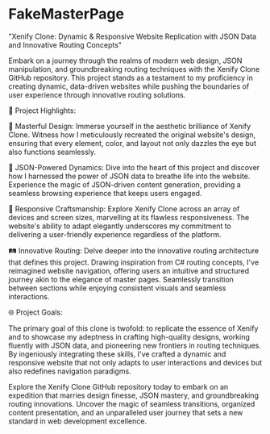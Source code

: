 # FakeMasterPage

"Xenify Clone: Dynamic & Responsive Website Replication with JSON Data and Innovative Routing Concepts"

Embark on a journey through the realms of modern web design, JSON manipulation, and groundbreaking routing techniques with the Xenify Clone GitHub repository. This project stands as a testament to my proficiency in creating dynamic, data-driven websites while pushing the boundaries of user experience through innovative routing solutions.

🚀 Project Highlights:

🎨 Masterful Design: Immerse yourself in the aesthetic brilliance of Xenify Clone. Witness how I meticulously recreated the original website's design, ensuring that every element, color, and layout not only dazzles the eye but also functions seamlessly.

🔌 JSON-Powered Dynamics: Dive into the heart of this project and discover how I harnessed the power of JSON data to breathe life into the website. Experience the magic of JSON-driven content generation, providing a seamless browsing experience that keeps users engaged.

📱 Responsive Craftsmanship: Explore Xenify Clone across an array of devices and screen sizes, marvelling at its flawless responsiveness. The website's ability to adapt elegantly underscores my commitment to delivering a user-friendly experience regardless of the platform.

🛤️ Innovative Routing: Delve deeper into the innovative routing architecture that defines this project. Drawing inspiration from C# routing concepts, I've reimagined website navigation, offering users an intuitive and structured journey akin to the elegance of master pages. Seamlessly transition between sections while enjoying consistent visuals and seamless interactions.

🌐 Project Goals:

The primary goal of this clone is twofold: to replicate the essence of Xenify and to showcase my adeptness in crafting high-quality designs, working fluently with JSON data, and pioneering new frontiers in routing techniques. By ingeniously integrating these skills, I've crafted a dynamic and responsive website that not only adapts to user interactions and devices but also redefines navigation paradigms.

Explore the Xenify Clone GitHub repository today to embark on an expedition that marries design finesse, JSON mastery, and groundbreaking routing innovations. Uncover the magic of seamless transitions, organized content presentation, and an unparalleled user journey that sets a new standard in web development excellence.
